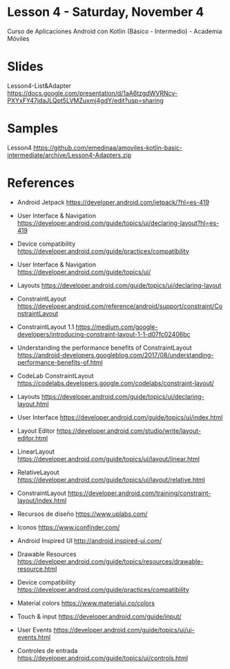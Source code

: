 # Lesson 4 - Saturday, November 4
Curso de Aplicaciones Android con Kotlin (Básico - Intermedio) - Academia Móviles

# Slides

Lesson4-List&Adapter https://docs.google.com/presentation/d/1aA6tzgdWVRNcv-PXYxFY47jdaJLQpt5LVMZuxmj4gdY/edit?usp=sharing

# Samples

Lesson4 https://github.com/emedinaa/amoviles-kotlin-basic-intermediate/archive/Lesson4-Adapters.zip

# References

- Android Jetpack https://developer.android.com/jetpack/?hl=es-419

- User Interface & Navigation https://developer.android.com/guide/topics/ui/declaring-layout?hl=es-419

- Device compatibility https://developer.android.com/guide/practices/compatibility

- User Interface & Navigation https://developer.android.com/guide/topics/ui/

- Layouts https://developer.android.com/guide/topics/ui/declaring-layout

- ConstraintLayout https://developer.android.com/reference/android/support/constraint/ConstraintLayout

- ConstraintLayout 1.1 https://medium.com/google-developers/introducing-constraint-layout-1-1-d07fc02406bc

- Understanding the performance benefits of ConstraintLayout  https://android-developers.googleblog.com/2017/08/understanding-performance-benefits-of.html

- CodeLab ConstraintLayout https://codelabs.developers.google.com/codelabs/constraint-layout/

- Layouts https://developer.android.com/guide/topics/ui/declaring-layout.html

- User Interface https://developer.android.com/guide/topics/ui/index.html

- Layout Editor https://developer.android.com/studio/write/layout-editor.html

- LinearLayout https://developer.android.com/guide/topics/ui/layout/linear.html

- RelativeLayout https://developer.android.com/guide/topics/ui/layout/relative.html

- ConstraintLayout https://developer.android.com/training/constraint-layout/index.html

- Recursos de diseño https://www.uplabs.com/

- Iconos https://www.iconfinder.com/

- Android Inspired UI http://android.inspired-ui.com/

- Drawable Resources https://developer.android.com/guide/topics/resources/drawable-resource.html

- Device compatibility https://developer.android.com/guide/practices/compatibility

- Material colors https://www.materialui.co/colors

- Touch & input https://developer.android.com/guide/input/

- User Events https://developer.android.com/guide/topics/ui/ui-events.html

- Controles de entrada https://developer.android.com/guide/topics/ui/controls.html

